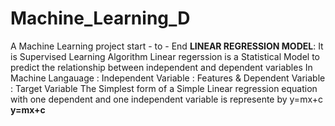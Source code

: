 # Machine_Learning_D
A Machine Learning project start - to - End
**LINEAR REGRESSION MODEL**:
It is Supervised Learning Algorithm
Linear regerssion is a Statistical Model to predict the relationship between independent and dependent variables 
In Machine Langauage : Independent Variable : Features & Dependent Variable : Target Variable 
The Simplest form of a Simple Linear regression equation with one dependent and one independent variable is represente by y=mx+c
**y=mx+c**

